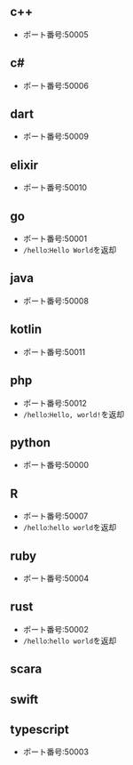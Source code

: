 
## c++
- ポート番号:50005


## c#
- ポート番号:50006


## dart
- ポート番号:50009


## elixir
- ポート番号:50010


## go
- ポート番号:50001
- `/hello`:`Hello World`を返却


## java
- ポート番号:50008


## kotlin
- ポート番号:50011


## php
- ポート番号:50012
- `/hello`:`Hello, world!`を返却

## python
- ポート番号:50000


## R
- ポート番号:50007
- `/hello`:`hello world`を返却

## ruby
- ポート番号:50004


## rust
- ポート番号:50002
- `/hello`:`hello world`を返却


## scara


## swift


## typescript
- ポート番号:50003

